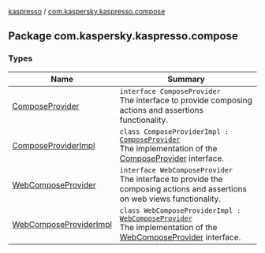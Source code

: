 [kaspresso](../index.md) / [com.kaspersky.kaspresso.compose](./index.md)

## Package com.kaspersky.kaspresso.compose

### Types

| Name | Summary |
|---|---|
| [ComposeProvider](-compose-provider/index.md) | `interface ComposeProvider`<br>The interface to provide composing actions and assertions functionality. |
| [ComposeProviderImpl](-compose-provider-impl/index.md) | `class ComposeProviderImpl : `[`ComposeProvider`](-compose-provider/index.md)<br>The implementation of the [ComposeProvider](-compose-provider/index.md) interface. |
| [WebComposeProvider](-web-compose-provider/index.md) | `interface WebComposeProvider`<br>The interface to provide the composing actions and assertions on web views functionality. |
| [WebComposeProviderImpl](-web-compose-provider-impl/index.md) | `class WebComposeProviderImpl : `[`WebComposeProvider`](-web-compose-provider/index.md)<br>The implementation of the [WebComposeProvider](-web-compose-provider/index.md) interface. |
